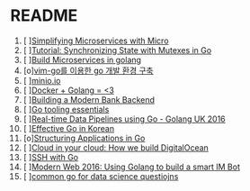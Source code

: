 # README

1. [ ][Simplifying Microservices with Micro](https://speakerdeck.com/asim/simplifying-microservices-with-micro)
1. [ ][Tutorial: Synchronizing State with Mutexes in Go](https://kylewbanks.com/blog/tutorial-synchronizing-state-with-mutexes-golang)
1. [ ][Build Microservices in golang](https://www.slideshare.net/slideshow/embed_code/key/xyazpMY7enAZjz)
1. [o][vim-go를 이용한 go 개발 환경 구축](https://golangkorea.github.io/post/vim-go/)
1. [ ][minio.io](https://minio.io)
1. [ ][Docker + Golang = <3](https://blog.docker.com/2016/09/docker-golang/)
1. [ ][Building a Modern Bank Backend](https://monzo.com/blog/2016/09/19/building-a-modern-bank-backend/)
1. [ ][Go tooling essentials](http://golang.rakyll.org/go-tool-flags/)
1. [ ][Real-time Data Pipelines using Go - Golang UK 2016](https://docs.google.com/presentation/d/14OMmHEY532V8cEf-qMKjeAKZfKXOGvSUkkbCefbd0Lc/edit#slide=id.g15b6741190_0_0)
1. [ ][Effective Go in Korean](https://gosudaweb.gitbooks.io/effective-go-in-korean/content/)
1. [o][Structuring Applications in Go](https://mingrammer.com/translation-structuring-applications-in-go)
1. [ ][Cloud in your cloud: How we build DigitalOcean](https://www.safaribooksonline.com/library/view/oreilly-software-architecture/9781491944615/part50.html)
1. [ ][SSH with Go](http://talks.rodaine.com/gosf-ssh/present.slide#1)
1. [ ][Modern Web 2016: Using Golang to build a smart IM Bot](http://www.slideshare.net/EvansLin/modern-web-2016-using-golang-to-build-a-smart-im-bot)
1. [ ][common go for data science questiojns](http://www.datadan.io/common-go-for-data-science-questions/)
